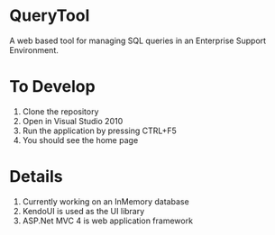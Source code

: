 QueryTool
=========

A web based tool for managing SQL queries in an Enterprise Support Environment.

To Develop
==========

1. Clone the repository
2. Open in Visual Studio 2010
3. Run the application by pressing CTRL+F5
4. You should see the home page

Details
=======

1. Currently working on an InMemory database
2. KendoUI is used as the UI library
3. ASP.Net MVC 4 is web application framework
